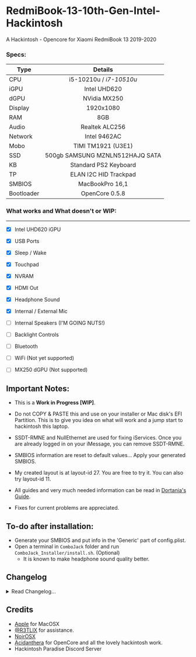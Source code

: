 # RedmiBook-13-10th-Gen-Intel-Hackintosh
A Hackintosh - Opencore for Xiaomi RedmiBook 13 2019-2020

### Specs:
Type | Details
| -------------- |:----------------------------:|
CPU | i5-10210u / *i7-10510u*
iGPU | Intel UHD620
dGPU | NVidia MX250
Display | 1920x1080
RAM | 8GB 
Audio | Realtek ALC256
Network | Intel 9462AC
Mobo | TIMI TM1921 (U3E1)
SSD | 500gb SAMSUNG MZNLN512HAJQ SATA
KB | Standard PS2 Keyboard
TP | ELAN I2C HID Trackpad
SMBIOS | MacBookPro 16,1
Bootloader | OpenCore 0.5.8

### What works and What doesn't or WIP:
-----
- [x] Intel UHD620 iGPU
- [x] USB Ports
- [x] Sleep / Wake
- [x] Touchpad
- [x] NVRAM
- [x] HDMI Out
- [x] Headphone Sound
- [x] Internal / External Mic

- [ ] Internal Speakers (I'M GOING NUTS!)
- [ ] Backlight Controls
- [ ] Bluetooth
- [ ] WiFi (Not yet supported)
- [ ] MX250 dGPU (Not supported)

## Important Notes:
- This is a **Work in Progress [WIP]**.
- Do not COPY & PASTE this and use on your installer or Mac disk's EFI Partition. This is to give you idea on what will work and a jump start to hackintosh this laptop.
- SSDT-RMNE and NullEthernet are used for fixing iServices. Once you are already logged in on your iMessage, you can remove SSDT-RMNE.
- SMBIOS information are reset to default values... Apply your generated SMBIOS.
- My created layout is at layout-id 27. You are free to try it. You can also try layout-id 11.
- All guides and very much needed information can be read in [Dortania's Guide](https://dortania.github.io/vanilla-laptop-guide/ "Overview - Dortania").

- Fixes for current problems are appreciated.

## To-do after installation:
* Generate your SMBIOS and put info in the 'Generic' part of config.plist.
* Open a terminal in `ComboJack` folder and run `ComboJack_Installer/install.sh`. (Optional)
  - It is known to make headphone sound quality better.

## Changelog
<details>
<summary>Read Changelog...</summary>
  <h2> 05/25/20 </h2>
  <ul>
    <li>Repository created. Will probably ask help for the dreaded internal speaker situation on Reddit.</li>
  </ul>
  <ul>
      <li>Known that FakePCIID its HDMI_Audio kexts is the key for making audio work for Intel 10th Gen with ALC256 and ALC3204/236 Sound Cards. Audio PCI must be called out with device-id in config.plist</li>
    <ul>
      <li>Tested on @R3TLIX's Dell Vostro 5590 and it worked. Thanks to <a href="https://www.hackintosh-forum.de/user/40078-noirosx/">NoirOSX</a></li>
    </ul>
  </ul>
    <ul>
      <li>Managed to get Internal Speakers on Output, Mic (works, I can see movement when I speak) in Input. Switches to Headphone when plugged in (works).</li>
      <ul>
      <li>Tried different PathMaps and Verb Data in PinConfigs.kext. (AppleHDA Patching)</li>
      <li>Tried every layout there is for AppleALC's ALC256. (none worked to make internal speaker to work).</li>
    </ul>
</details>

## Credits
- [Apple](https://apple.com) for MacOSX
- [@R3TLIX](https://github.com/R3TLIX) for assistance.
- [NoirOSX](https://www.hackintosh-forum.de/user/40078-noirosx/)
- [Acidanthera](https://github.com/acidanthera) for OpenCore and all the lovely hackintosh work.
- Hackintosh Paradise Discord Server

